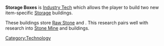 **Storage Boxes** is [Industry Tech](Industry_Tech.md "wikilink") which
allows the player to build two new item-specific
[Storage](Storage.md "wikilink") buildings.

These buildings store [Raw Stone](Raw_Stone.md "wikilink") and [](Building_Materials.md). This research pairs well with
research into [Stone Mine](Stone_Mine.md "wikilink") and [](Stone_Processor.md) buildings.

[Category:Technology](Category:Technology "wikilink")